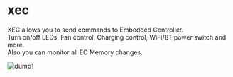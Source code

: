 # xec

XEC allows you to send commands to Embedded Controller.  
Turn on/off LEDs, Fan control, Charging control, WiFi/BT power switch and more.  
Also you can monitor all EC Memory changes.  

![dump1](https://user-images.githubusercontent.com/37951044/188434530-26a0f213-8e24-41a0-a078-4d9d0599a5d1.jpg)  
